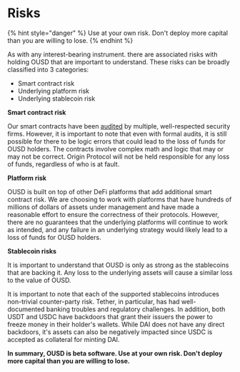 # Risks

{% hint style="danger" %}
Use at your own risk. Don't deploy more capital than you are willing to lose.
{% endhint %}

As with any interest-bearing instrument. there are associated risks with holding OUSD that are important to understand. These risks can be broadly classified into 3 categories:

* Smart contract risk
* Underlying platform risk
* Underlying stablecoin risk

**Smart contract risk**

Our smart contracts have been [audited](audits.md) by multiple, well-respected security firms. However, it is important to note that even with formal audits, it is still possible for there to be logic errors that could lead to the loss of funds for OUSD holders. The contracts involve complex math and logic that may or may not be correct. Origin Protocol will not be held responsible for any loss of funds, regardless of who is at fault.

**Platform risk**

OUSD is built on top of other DeFi platforms that add additional smart contract risk. We are choosing to work with platforms that have hundreds of millions of dollars of assets under management and have made a reasonable effort to ensure the correctness of their protocols. However, there are no guarantees that the underlying platforms will continue to work as intended, and any failure in an underlying strategy would likely lead to a loss of funds for OUSD holders.

**Stablecoin risks**

It is important to understand that OUSD is only as strong as the stablecoins that are backing it. Any loss to the underlying assets will cause a similar loss to the value of OUSD.

It is important to note that each of the supported stablecoins introduces non-trivial counter-party risk. Tether, in particular, has had well-documented banking troubles and regulatory challenges. In addition, both USDT and USDC have backdoors that grant their issuers the power to freeze money in their holder's wallets. While DAI does not have any direct backdoors, it's assets can also be negatively impacted since USDC is accepted as collateral for minting DAI.

**In summary, OUSD is beta software. Use at your own risk. Don't deploy more capital than you are willing to lose.**







